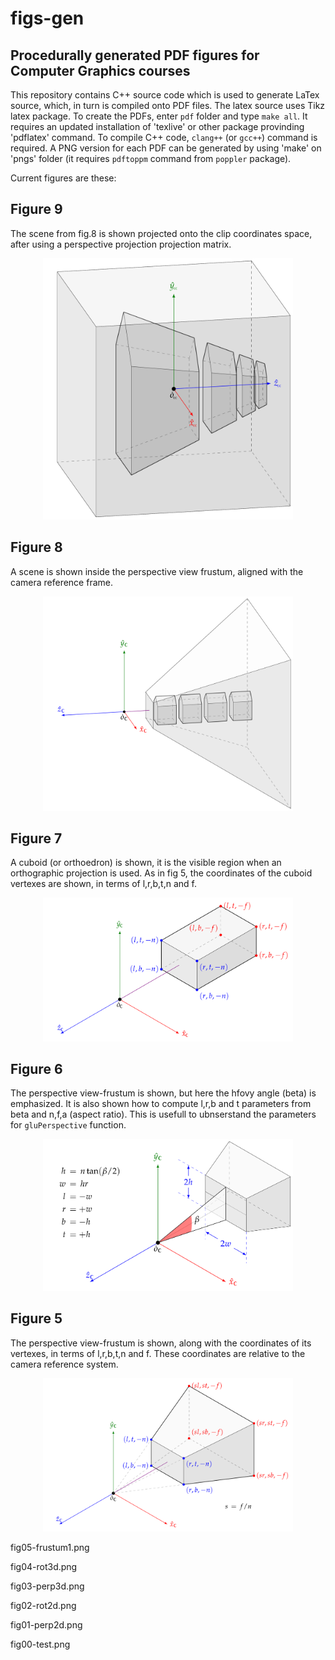 # figs-gen 

## Procedurally generated PDF figures for Computer Graphics courses


This repository contains C++ source code which is used to generate LaTex source, which, in turn is compiled onto PDF files. 
The latex source uses Tikz latex package. To create the PDFs, enter `pdf` folder and type `make all`. It requires an updated installation of 
'texlive' or other package provinding 'pdflatex' command. To compile C++ code, `clang++` (or `gcc++`) command is required.
A PNG version for each PDF can be generated by using 'make' on 'pngs' folder (it requires `pdftoppm` command from `poppler` package).

Current figures are these:

<h2>Figure 9</h2>

The scene from fig.8 is shown projected onto the clip coordinates space, after using a perspective projection projection matrix.

<div align="center">
    <img src="pngs/fig09-persp2.png" width="400px"</img> 
</div>
	

<h2>Figure 8</h2>

A scene is shown inside the perspective view frustum, aligned with the camera reference frame.

<div align="center">
    <img src="pngs/fig08-persp1.png" width="400px"</img> 
</div>


<h2>Figure 7</h2>

A cuboid (or orthoedron) is shown, it is the visible region when an orthographic projection is used. 
As in fig 5, the coordinates of the cuboid vertexes are shown, in terms of l,r,b,t,n and f.

<div align="center">
    <img src="pngs/fig07-cuboid1.png" width="400px"</img> 
</div>


<h2>Figure 6</h2>

The perspective view-frustum is shown, but here the hfovy angle (beta) is emphasized. It is also shown how to 
compute l,r,b and t parameters from beta and n,f,a (aspect ratio). This is usefull to ubnserstand the parameters 
for `gluPerspective` function. 

<div align="center">
    <img src="pngs/fig06-frustum2.png" width="400px"</img> 
</div>

<h2>Figure 5</h2>

The perspective view-frustum is shown, along with the coordinates of its vertexes, in terms of l,r,b,t,n and f. 
These coordinates are relative to the camera reference system.


<div align="center">
    <img src="pngs/fig05-frustum1.png" width="400px"</img> 
</div>

fig05-frustum1.png	


fig04-rot3d.png


fig03-perp3d.png


fig02-rot2d.png


fig01-perp2d.png


fig00-test.png